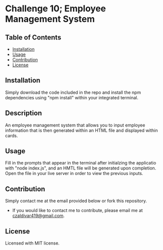 # Challenge 10; Employee Management System

  ## Table of Contents

  * [Installation](#installation)
  * [Usage](#usage)
  * [Contribution](#contribution)
  * [License](#license)

  ## Installation

  Simply download the code included in the repo and install the npm dependencies using "npm install" within your integrated terminal.

  ## Description

  An employee management system that allows you to input employee information that is then generated within an HTML file and displayed within cards.

  ## Usage

  Fill in the prompts that appear in the terminal after initialzing the applicatio with "node index.js", and an HMTL file will be generated upon completion. Open the file in your live server in order to view the previous inputs.

  ## Contribution

  Simply contact me at the email provided below or fork this repository.

  * If you would like to contact me to contribute, please email me at czaldivar419@gmail.com.

  ## License

  Licensed with MIT license.
